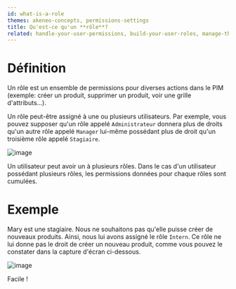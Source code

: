 ```yaml
---
id: what-is-a-role
themes: akeneo-concepts, permissions-settings
title: Qu'est-ce qu'un **rôle**?
related: handle-your-user-permissions, build-your-user-roles, manage-the-interface-and-actions-accesses, manage-the-web-api-permissions
---
```


# Définition
Un rôle est un ensemble de permissions pour diverses actions dans le PIM (exemple: créer un produit, supprimer un produit, voir une grille d'attributs...).

Un rôle peut-être assigné à une ou plusieurs utilisateurs. Par exemple, vous pouvez supposer qu'un rôle appelé `Administrateur` donnera plus de droits qu'un autre rôle appelé `Manager` lui-même possédant plus de droit qu'un troisième rôle appelé `Stagiaire`.

![image](../img/System_users_Profil_edit_grpandroles_fr.png)

Un utilisateur peut avoir un à plusieurs rôles. Dans le cas d'un utilisateur possédant plusieurs rôles, les permissions données pour chaque rôles sont cumulées.

# Exemple

Mary est une stagiaire. Nous ne souhaitons pas qu'elle puisse créer de nouveaux produits. Ainsi, nous lui avons assigné le rôle `Intern`. Ce rôle ne lui donne pas le droit de créer un nouveau produit, comme vous pouvez le constater dans la capture d'écran ci-dessous. 

![image](../img/System_RolesUsersPermission_MaryIntern_fr.png)

Facile !
